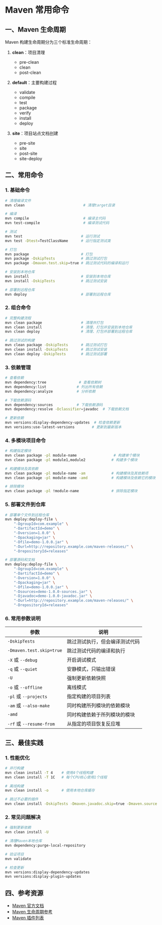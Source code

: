 # Maven 常用命令

## 一、Maven 生命周期

Maven 构建生命周期分为三个标准生命周期：

1. **clean**：项目清理
   - pre-clean
   - clean
   - post-clean

2. **default**：主要构建过程
   - validate
   - compile
   - test
   - package
   - verify
   - install
   - deploy

3. **site**：项目站点文档创建
   - pre-site
   - site
   - post-site
   - site-deploy

## 二、常用命令

### 1. 基础命令

```bash
# 清理编译文件
mvn clean                           # 清理target目录

# 编译
mvn compile                         # 编译主代码
mvn test-compile                    # 编译测试代码

# 测试
mvn test                           # 运行测试
mvn test -Dtest=TestClassName      # 运行指定测试类

# 打包
mvn package                        # 打包
mvn package -DskipTests            # 跳过测试打包
mvn package -Dmaven.test.skip=true # 跳过测试代码的编译和运行

# 安装到本地仓库
mvn install                        # 安装到本地仓库
mvn install -DskipTests            # 跳过测试安装

# 部署到远程仓库
mvn deploy                         # 部署到远程仓库
```

### 2. 组合命令

```bash
# 完整构建流程
mvn clean package                  # 清理并打包
mvn clean install                  # 清理、打包并安装到本地仓库
mvn clean deploy                   # 清理、打包并部署到远程仓库

# 跳过测试的构建
mvn clean package -DskipTests      # 跳过测试打包
mvn clean install -DskipTests      # 跳过测试安装
mvn clean deploy -DskipTests       # 跳过测试部署
```

### 3. 依赖管理

```bash
# 查看依赖
mvn dependency:tree               # 查看依赖树
mvn dependency:list              # 列出所有依赖
mvn dependency:analyze           # 分析依赖

# 下载依赖源码
mvn dependency:sources           # 下载依赖源码
mvn dependency:resolve -Dclassifier=javadoc  # 下载依赖文档

# 更新依赖
mvn versions:display-dependency-updates  # 检查依赖更新
mvn versions:use-latest-versions        # 更新到最新版本
```

### 4. 多模块项目命令

```bash
# 构建指定模块
mvn clean package -pl module-name                 # 构建单个模块
mvn clean package -pl module1,module2            # 构建多个模块

# 构建模块及其依赖
mvn clean package -pl module-name -am            # 构建模块及其依赖项
mvn clean package -pl module-name -amd           # 构建模块及依赖它的模块

# 排除模块
mvn clean package -pl !module-name               # 排除指定模块
```

### 5. 部署文件到仓库

```bash
# 部署单个文件到远程仓库
mvn deploy:deploy-file \
    "-DgroupId=com.example" \
    "-DartifactId=demo" \
    "-Dversion=1.0.0" \
    "-Dpackaging=jar" \
    "-Dfile=demo-1.0.0.jar" \
    "-Durl=http://repository.example.com/maven-releases/" \
    "-DrepositoryId=releases"

# 部署源码和文档
mvn deploy:deploy-file \
    "-DgroupId=com.example" \
    "-DartifactId=demo" \
    "-Dversion=1.0.0" \
    "-Dpackaging=jar" \
    "-Dfile=demo-1.0.0.jar" \
    "-Dsources=demo-1.0.0-sources.jar" \
    "-Djavadoc=demo-1.0.0-javadoc.jar" \
    "-Durl=http://repository.example.com/maven-releases/" \
    "-DrepositoryId=releases"
```

### 6. 常用参数说明

| 参数                      | 说明                                          |
|-------------------------|---------------------------------------------|
| `-DskipTests`           | 跳过测试执行，但会编译测试代码                          |
| `-Dmaven.test.skip=true`| 跳过测试代码的编译和执行                              |
| `-X` 或 `--debug`        | 开启调试模式                                     |
| `-q` 或 `--quiet`        | 安静模式，只输出错误                                |
| `-U`                    | 强制更新依赖快照                                  |
| `-o` 或 `--offline`      | 离线模式                                       |
| `-pl` 或 `--projects`    | 指定构建的项目列表                                 |
| `-am` 或 `--also-make`   | 同时构建所列模块的依赖模块                            |
| `-amd`                  | 同时构建依赖于所列模块的模块                           |
| `-rf` 或 `--resume-from` | 从指定的项目恢复反应堆                              |

## 三、最佳实践

### 1. 性能优化

```bash
# 并行构建
mvn clean install -T 4    # 使用4个线程构建
mvn clean install -T 1C   # 每个CPU核心使用1个线程

# 离线构建
mvn clean install -o      # 使用本地仓库缓存

# 跳过不必要的插件
mvn clean install -DskipTests -Dmaven.javadoc.skip=true -Dmaven.source.skip=true
```

### 2. 常见问题解决

```bash
# 强制更新依赖
mvn clean install -U

# 清理Maven本地仓库
mvn dependency:purge-local-repository

# 验证项目
mvn validate

# 检查更新
mvn versions:display-dependency-updates
mvn versions:display-plugin-updates
```

## 四、参考资源

- [Maven 官方文档](https://maven.apache.org/guides/index.html)
- [Maven 生命周期参考](https://maven.apache.org/guides/introduction/introduction-to-the-lifecycle.html)
- [Maven 插件列表](https://maven.apache.org/plugins/)

